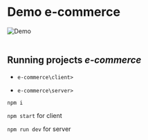 # Demo e-commerce

![Demo](/video//demo.gif)
<br />
<br />

## Running projects *e-commerce*

- `e-commerce\client>`

- `e-commerce\server>`

`npm i`

`npm start` for client

`npm run dev` for server
